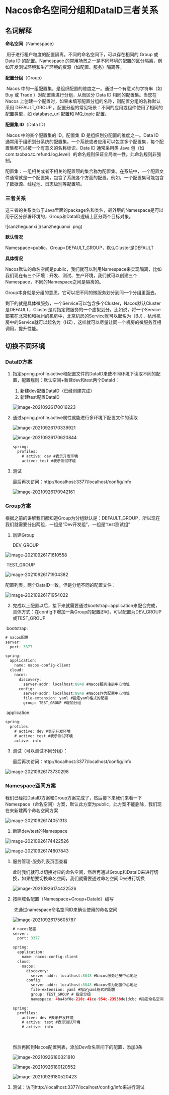 # Nacos命名空间分组和DataID三者关系

## 名词解释

**命名空间**（Namespace）

​	用于进行租户粒度的配置隔离。不同的命名空间下，可以存在相同的 Group 或 Data ID 的配置。Namespace 的常用场景之一是不同环境的配置的区分隔离，例如开发测试环境和生产环境的资源（如配置、服务）隔离等。

**配置分组**（Group）

​	Nacos 中的一组配置集，是组织配置的维度之一。通过一个有意义的字符串（如 Buy 或 Trade ）对配置集进行分组，从而区分 Data ID 相同的配置集。当您在 Nacos 上创建一个配置时，如果未填写配置分组的名称，则配置分组的名称默认采用 DEFAULT_GROUP 。配置分组的常见场景：不同的应用或组件使用了相同的配置类型，如 database_url 配置和 MQ_topic 配置。

**配置集 ID**（Data ID）

​	Nacos 中的某个配置集的 ID。配置集 ID 是组织划分配置的维度之一。Data ID 通常用于组织划分系统的配置集。一个系统或者应用可以包含多个配置集，每个配置集都可以被一个有意义的名称标识。Data ID 通常采用类 Java 包（如 com.taobao.tc.refund.log.level）的命名规则保证全局唯一性。此命名规则非强制。

​	配置集：一组相关或者不相关的配置项的集合称为配置集。在系统中，一个配置文件通常就是一个配置集，包含了系统各个方面的配置。例如，一个配置集可能包含了数据源、线程池、日志级别等配置项。



### 三者关系

​	这三者的关系类似于Java里面的package名和类名，最外层的Namespace是可以用于区分部署环境的，Group和DataID逻辑上区分两个目标对象。

![sanzheguanxi ](sanzheguanxi .png)



**默认情况**

Namespace=public，Group=DEFAULT_GROUP，默认Cluster是DEFAULT



**具体情况**

​	Nacos默认的命名空间是public，我们就可以利用Namespace来实现隔离，比如我们现在有三个环境：开发、测试、生产环境，我们就可以创建三个Namespace，不同的Namespace之间是隔离的。

​	Group本身就是分组的意思，它可以把不同的微服务划分到同一个分组里面去。

​	剩下的就是具体微服务，一个Service可以包含多个Cluster，Nacos默认Cluster是DEFAULT，Cluster是对指定微服务的一个虚拟划分。比如说，将一个Service部署在北京和和杭州的机房中，北京机房的Service就可以起名为（BJ），杭州机房中的Service就可以起名为（HZ），这样就可以尽量让同一个机房的微服务互相调用，提升性能。



## 切换不同环境

### DataID方案

1. 指定spring.profile.active和配置文件的DataID来使不同环境下读取不同的配置，配置规则：默认空间+新建dev和test两个DataId：

   1. 新建dev配置DataID（已经创建完成）
   2. 新建test配置DataID

   ![image-20210926170016223](images/image-20210926170016223.png)

2. 通过spring.profile.active属性就能进行多环境下配置文件的读取

   ![image-20210926170339921](images/image-20210926170339921.png)

   ![image-20210926170620844](images/image-20210926170620844.png)

   ```java
   spring:
     profiles:
       # active: dev #表示开发环境
       active: test #表示测试环境
   ```

   

3. 测试

   最后再次访问：http://localhost:3377/localhost/config/info

   ![image-20210926170942161](images/image-20210926170942161.png)

   

### Group方案

​	根据之前的讲解我们都知道Group为分组默认是：DEFAULT_GROUP，所以现在我们就需要分出两组，一组是“Dev开发组”，一组是“test测试组”

 1. 新建Group

    DEV_GROUP

![image-20210926171610558](images/image-20210926171610558.png)

​		TEST_GROUP

![image-20210926171904382](images/image-20210926171904382.png)

配置列表，两个DataID一致，但是分组不同的配置文件：

![image-20210926171954022](images/image-20210926171954022.png)

2. 完成以上配置以后，接下来就需要通过bootstrap+application来配合完成，具体方式：在config下增加一条Group的配置即可，可以配置为DEV_GROUP或TEST_GROUP

​	bootstrap:

```java
# nacos配置
server:
  port: 3377

spring:
  application:
    name: nacos-config-client
  cloud:
    nacos:
      discovery:
        server-addr: localhost:8848 #Nacos服务注册中心地址
      config:
        server-addr: localhost:8848 #Nacos作为配置中心地址
        file-extension: yaml #指定yaml格式的配置
        group: TEST_GROUP #增加分组

```

​	application:

```java
spring:
  profiles:
    # active: dev #表示开发环境	
    # active: test #表示测试环境
    active: info
```



3. 测试（可以测试不同分组）：

   最后再次访问：http://localhost:3377/localhost/config/info

![image-20210926173730298](images/image-20210926173730298.png)

### Namespace空间方案

​	我们已经把DataID方案和Group方案完成了，然后接下来我们来看一下Namespace（命名空间）方案，默认此方案为public，此方案不能删除，我们现在来新建两个命名空间方案

![image-20210926174051313](images/image-20210926174051313.png)

1. 新建dev/test的Namespace

![image-20210926174422526](images/image-20210926174422526.png)

![image-20210926174807843](images/image-20210926174807843.png)

1. 服务管理-服务列表页面查看

   此时我们就可以切换对应的命名空间，然后再通过Group和DataID来进行切换，如果想要切换命名空间，我们就需要通过命名空间ID来进行切换

   ![image-20210926174422526](images/image-20210926174422526.png)

2. 按照域名配置（Namespace+Group+DataId）编写

   ​	先通过namespace命名空间ID来确认使用的命名空间

   ![image-20210926175605787](images/image-20210926175605787.png)

   ```java
   # nacos配置
   server:
     port: 3377
   
   spring:
     application:
       name: nacos-config-client
     cloud:
       nacos:
         discovery:
           server-addr: localhost:8848 #Nacos服务注册中心地址
         config:
           server-addr: localhost:8848 #Nacos作为配置中心地址
           file-extension: yaml #指定yaml格式的配置
           group: TEST_GROUP # 指定分组
           namespace: 4ba4bf0e-210c-41ce-954c-23538de1dcbc #指定命名空间
   ```

   ```java
   spring:
     profiles:
       active: dev #表示开发环境
       # active: test #表示测试环境
       # active: info
   ```

   ​	

   然后再回到Nacos配置列表，添加Dev命名空间下的配置，添加3条

   ![image-20210926180321810](images/image-20210926180321810.png)

   ![image-20210926180120552](images/image-20210926180120552.png)

   ![image-20210926180520423](images/image-20210926180520423.png)

3. 测试：访问http://localhost:3377/localhost/config/info来进行测试


